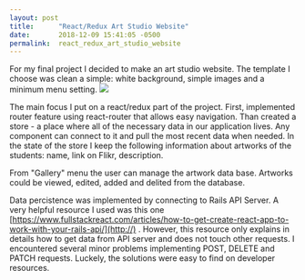 ```yaml
---
layout: post
title:      "React/Redux Art Studio Website"
date:       2018-12-09 15:41:05 -0500
permalink:  react_redux_art_studio_website
---
```



For my final project I decided to make an art studio website.  The template I choose was clean a simple: white background, simple images and a minimum menu setting. 
![](https://farm5.staticflickr.com/4909/31337266297_7232df4525_b.jpg)

The main focus I put on a react/redux part of the project. First,  implemented router feature using react-router that allows easy navigation. Than created a store  - a place where all of the necessary data in our application lives. Any component can connect to it and pull the most recent data when needed. In the state of the store I keep the following information about artworks of the students: name, link on Flikr, description. 

From "Gallery" menu the user can manage the artwork data base. Artworks could be viewed, edited, added and delited from the database. 

Data percistence was implemented by connecting to Rails API Server. A very helpful resource I used  was this one [https://www.fullstackreact.com/articles/how-to-get-create-react-app-to-work-with-your-rails-api/](http://) . However, this resource only explains in details how to get data from API server and does not touch other requests.  I encountered several minor problems implementing POST, DELETE and PATCH requests. Luckely, the solutions were easy to find on developer resources.


